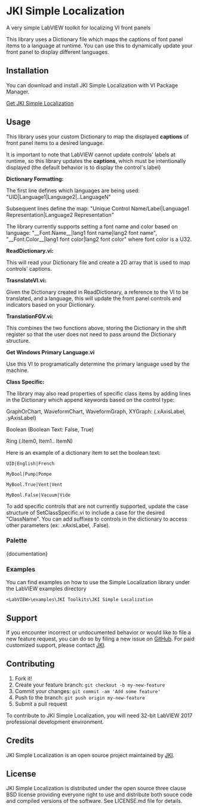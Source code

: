 # JKI Simple Localization
A very simple LabVIEW toolkit for localizing VI front panels

This library uses a Dictionary file which maps the captions of font panel items to a language at runtime. You can use this to dynamically update your front panel to display different languages.

## Installation

You can download and install JKI Simple Localization with VI Package Manager.

[Get JKI Simple Localization](http://vipm.jki.net/#!/package/jki_lib_simple-localization)

## Usage
This library uses your custom Dictionary to map the displayed **captions** of front panel items to a desired language.

It is important to note that LabVIEW cannot update controls' labels at runtime, so this library updates the **captions**, which must be intentionally displayed (the default behavior is to display the control's label)

**Dictionary Formatting:**

The first line defines which languages are being used: "UID|Language1|Language2|..LanguageN"

Subsequent lines define the map: "Unique Control Name/Label|Language1 Representation|Language2 Representation"

The library currently supports setting a font name and color based on language: "\_\_Font.Name\_\_|lang1 font name|lang2 font name", "\_\_Font.Color\_\_|lang1 font color|lang2 font color" where font color is a U32.


**ReadDictionary.vi:**

This will read your Dictionary file and create a 2D array that is used to map controls' captions.


**TrasnslateVI.vi:**

Given the Dictionary created in ReadDictionary, a reference to the VI to be translated, and a language, this will update the front panel controls and indicators based on your Dictionary.


**TranslationFGV.vi:**

This combines the two functions above, storing the Dictionary in the shift register so that the user does not need to pass around the Dictionary structure.

**Get Windows Primary Language.vi**

Use this VI to programatically determine the primary language used by the machine.

**Class Specific:**

The library may also read properties of specific class items by adding lines in the Dictionary which append keywords based on the control type:

GraphOrChart, WaveformChart, WaveformGraph, XYGraph: (.xAxisLabel, .yAxisLabel)

Boolean (Boolean Text: False, True)

Ring (.Item0, Item1.. ItemN)

Here is an example of a dictionary item to set the boolean text:

`UID|English|French`

`MyBool|Pump|Pompe`

`MyBool.True|Vent|Vent`

`MyBool.False|Vacuum|Vide`

To add specific controls that are not currently supported, update the case structure of SetClassSpecific.vi to include a case for the desired "ClassName". You can add suffixes to controls in the dictionary to access other parameters (ex: .xAxisLabel, .False).

### Palette

{documentation}

### Examples
You can find examples on how to use the Simple Localization library under the LabVIEW examples directory

`<LabVIEW>\examples\JKI Toolkits\JKI Simple Localization`

## Support

If you encounter incorrect or undocumented behavior or would like to file a new feature request, you can do so by filing a new issue on
[GitHub](https://github.com/JKISoftware/JKI-Simple-Localization/issues). For paid customized support, please contact [JKI](http://jki.net).

## Contributing

1. Fork it!
2. Create your feature branch: `git checkout -b my-new-feature`
3. Commit your changes: `git commit -am 'Add some feature'`
4. Push to the branch: `git push origin my-new-feature`
5. Submit a pull request

To contribute to JKI Simple Localization, you will need 32-bit LabVIEW 2017 professional development environment.

## Credits

JKI Simple Localization is an open source project maintained by [JKI](http://jki.net).

## License

JKI Simple Localization is distributed under the open source three clause BSD license providing everyone right to use and distribute both souce code and compiled versions of the software. See LICENSE.md file for details.
